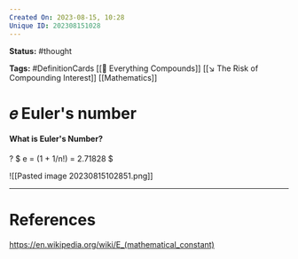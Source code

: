 ```yaml
---
Created On: 2023-08-15, 10:28
Unique ID: 202308151028
---
```

**Status:** #thought 

**Tags:** #DefinitionCards  [[📶 Everything Compounds]] [[↘️ The Risk of Compounding Interest]] [[Mathematics]]
# 𝑒 Euler's number

#### What is Euler's Number?
?
$ e = (1 + 1/n!) = 2.71828 $
<!--SR:!2024-02-15,79,250-->

![[Pasted image 20230815102851.png]]
<!--SR:!2023-09-01,10,250-->



---
# References
https://en.wikipedia.org/wiki/E_(mathematical_constant)